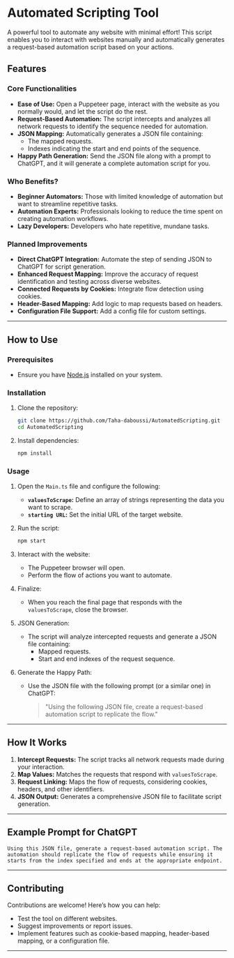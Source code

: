 # Automated Scripting Tool

A powerful tool to automate any website with minimal effort! This script enables you to interact with websites manually and automatically generates a request-based automation script based on your actions.

## Features

### Core Functionalities
- **Ease of Use:** Open a Puppeteer page, interact with the website as you normally would, and let the script do the rest.
- **Request-Based Automation:** The script intercepts and analyzes all network requests to identify the sequence needed for automation.
- **JSON Mapping:** Automatically generates a JSON file containing:
  - The mapped requests.
  - Indexes indicating the start and end points of the sequence.
- **Happy Path Generation:** Send the JSON file along with a prompt to ChatGPT, and it will generate a complete automation script for you.

### Who Benefits?
- **Beginner Automators:** Those with limited knowledge of automation but want to streamline repetitive tasks.
- **Automation Experts:** Professionals looking to reduce the time spent on creating automation workflows.
- **Lazy Developers:** Developers who hate repetitive, mundane tasks.

### Planned Improvements
- **Direct ChatGPT Integration:** Automate the step of sending JSON to ChatGPT for script generation.
- **Enhanced Request Mapping:** Improve the accuracy of request identification and testing across diverse websites.
- **Connected Requests by Cookies:** Integrate flow detection using cookies.
- **Header-Based Mapping:** Add logic to map requests based on headers.
- **Configuration File Support:** Add a config file for custom settings.

---

## How to Use

### Prerequisites
- Ensure you have [Node.js](https://nodejs.org/) installed on your system.

### Installation

1. Clone the repository:
   ```bash
   git clone https://github.com/Taha-daboussi/AutomatedScripting.git
   cd AutomatedScripting
   ```

2. Install dependencies:
   ```bash
   npm install
   ```

### Usage

1. Open the `Main.ts` file and configure the following:
   - **`valuesToScrape`:** Define an array of strings representing the data you want to scrape.
   - **`starting URL`:** Set the initial URL of the target website.

2. Run the script:
   ```bash
   npm start
   ```

3. Interact with the website:
   - The Puppeteer browser will open.
   - Perform the flow of actions you want to automate.

4. Finalize:
   - When you reach the final page that responds with the `valuesToScrape`, close the browser.

5. JSON Generation:
   - The script will analyze intercepted requests and generate a JSON file containing:
     - Mapped requests.
     - Start and end indexes of the request sequence.

6. Generate the Happy Path:
   - Use the JSON file with the following prompt (or a similar one) in ChatGPT:
     > "Using the following JSON file, create a request-based automation script to replicate the flow."

---

## How It Works

1. **Intercept Requests:** The script tracks all network requests made during your interaction.
2. **Map Values:** Matches the requests that respond with `valuesToScrape`.
3. **Request Linking:** Maps the flow of requests, considering cookies, headers, and other identifiers.
4. **JSON Output:** Generates a comprehensive JSON file to facilitate script generation.

---

## Example Prompt for ChatGPT

```plaintext
Using this JSON file, generate a request-based automation script. The automation should replicate the flow of requests while ensuring it starts from the index specified and ends at the appropriate endpoint.
```

---

## Contributing

Contributions are welcome! Here’s how you can help:
- Test the tool on different websites.
- Suggest improvements or report issues.
- Implement features such as cookie-based mapping, header-based mapping, or a configuration file.

---
